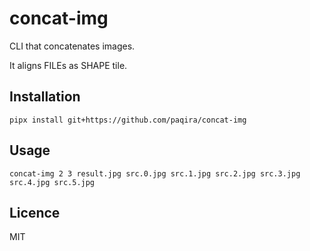 # concat-img

CLI that concatenates images.

It aligns FILEs as SHAPE tile.

## Installation

```shell
pipx install git+https://github.com/paqira/concat-img
```

## Usage

```shell
concat-img 2 3 result.jpg src.0.jpg src.1.jpg src.2.jpg src.3.jpg src.4.jpg src.5.jpg
```

## Licence

MIT
